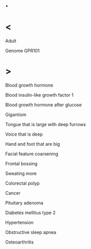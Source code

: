 # .

# <

Adult

Genome GPR101

# >

Blood growth hormone

Blood insulin-like growth factor 1

Blood growth hormone after glucose

Gigantism

Tongue that is large with deep furrows

Voice that is deep

Hand and foot that are big

Facial feature coarsening

Frontal bossing

Sweating more

Colorectal polyp

Cancer

Pituitary adenoma

Diabetes mellitus type 2

Hypertension

Obstructive sleep apnea

Osteoarthritis
